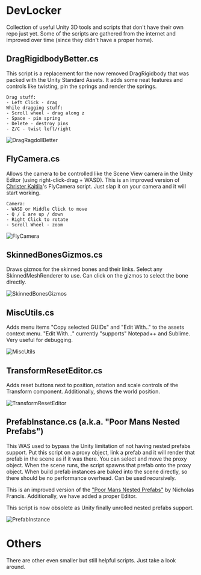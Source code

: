 # DevLocker

Collection of useful Unity 3D tools and scripts that don't have their own repo just yet. Some of the scripts are gathered from the internet and improved over time (since they didn't have a proper home).

## DragRigidbodyBetter.cs
This script is a replacement for the now removed DragRigidbody that was packed with the Unity Standard Assets.
It adds some neat features and controls like twisting, pin the springs and render the springs.
```
Drag stuff: 
- Left Click - drag
While dragging stuff:
- Scroll wheel - drag along z
- Space - pin spring
- Delete - destroy pins
- Z/C - twist left/right
```
![DragRagdollBetter](Docs/Screenshots/DragRagdollBetterShot.png)

## FlyCamera.cs
Allows the camera to be controlled like the Scene View camera in the Unity Editor (using right-click-drag + WASD). This is an improved version of [Christer Kaitila](https://gist.github.com/McFunkypants/5a9dad582461cb8d9de3)'s FlyCamera script. Just slap it on your camera and it will start working.
```
Camera: 
- WASD or Middle Click to move
- Q / E are up / down
- Right Click to rotate
- Scroll Wheel - zoom
```
![FlyCamera](Docs/Screenshots/FlyCameraShot.png)

## SkinnedBonesGizmos.cs
Draws gizmos for the skinned bones and their links. Select any SkinnedMeshRenderer to use. Can click on the gizmos to select the bone directly.

![SkinnedBonesGizmos](Docs/Screenshots/SkinnedBonesGizmosShot.png)

## MiscUtils.cs
Adds menu items "Copy selected GUIDs" and "Edit With.." to the assets context menu. "Edit With..." currently "supports" Notepad++ and Sublime. Very useful for debugging.

![MiscUtils](Docs/Screenshots/MiscUtilsShot.png)

## TransformResetEditor.cs
Adds reset buttons next to position, rotation and scale controls of the Transform component. Additionally, shows the world position.

![TransformResetEditor](Docs/Screenshots/TransformResetEditorShot.png)

## PrefabInstance.cs (a.k.a. "Poor Mans Nested Prefabs")
This WAS used to bypass the Unity limitation of not having nested prefabs support.
Put this script on a proxy object, link a prefab and it will render that prefab in the scene as if it was there.
You can select and move the proxy object. When the scene runs, the script spawns that prefab onto the proxy object.
When build prefab instances are baked into the scene directly, so there should be no performance overhead.
Can be used recursively.
 
This is an improved version of the ["Poor Mans Nested Prefabs"](http://framebunker.com/blog/poor-mans-nested-prefabs) by Nicholas Francis.
Additionally, we have added a proper Editor.

This script is now obsolete as Unity finally unrolled nested prefabs support.

![PrefabInstance](Docs/Screenshots/PrefabInstanceShot.png)

# Others
There are other even smaller but still helpful scripts. Just take a look around.
